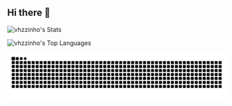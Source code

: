 ## Hi there 👋

<!--
**vhzzinho/vhzzinho** is a ✨ _special_ ✨ repository because its `README.md` (this file) appears on your GitHub profile.

Here are some ideas to get you started:

- 🔭 I’m currently working on ...
- 🌱 I’m currently learning ...
- 👯 I’m looking to collaborate on ...
- 🤔 I’m looking for help with ...
- 💬 Ask me about ...
- 📫 How to reach me: ...
- 😄 Pronouns: ...
- ⚡ Fun fact: ...
-->
![vhzzinho's Stats](https://github-readme-stats.vercel.app/api?username=vhzzinho&theme=tokyonight&show_icons=true&hide_border=true&count_private=true)

![vhzzinho's Top Languages](https://github-readme-stats.vercel.app/api/top-langs/?username=vhzzinho&theme=tokyonight&show_icons=true&hide_border=true&layout=compact)

<picture>
  <source media="(prefers-color-scheme: dark)" srcset="https://raw.githubusercontent.com/vhzzinho/vhzzinho/output/github-contribution-grid-snake-dark.svg">
  <source media="(prefers-color-scheme: light)" srcset="https://raw.githubusercontent.com/vhzzinho/vhzzinho/output/github-contribution-grid-snake.svg">
  <img alt="github contribution grid snake animation" src="https://raw.githubusercontent.com/vhzzinho/vhzzinho/output/github-contribution-grid-snake.svg">
</picture>
